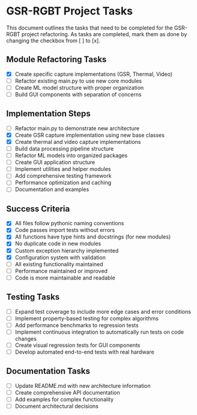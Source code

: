# GSR-RGBT Project Tasks

This document outlines the tasks that need to be completed for the GSR-RGBT project refactoring. As tasks are completed, mark them as done by changing the checkbox from [ ] to [x].

## Module Refactoring Tasks

- [x] Create specific capture implementations (GSR, Thermal, Video)
- [ ] Refactor existing main.py to use new core modules
- [ ] Create ML model structure with proper organization
- [ ] Build GUI components with separation of concerns

## Implementation Steps

- [ ] Refactor main.py to demonstrate new architecture
- [x] Create GSR capture implementation using new base classes
- [x] Create thermal and video capture implementations
- [ ] Build data processing pipeline structure
- [ ] Refactor ML models into organized packages
- [ ] Create GUI application structure
- [ ] Implement utilities and helper modules
- [ ] Add comprehensive testing framework
- [ ] Performance optimization and caching
- [ ] Documentation and examples

## Success Criteria

- [x] All files follow pythonic naming conventions
- [x] Code passes import tests without errors
- [x] All functions have type hints and docstrings (for new modules)
- [x] No duplicate code in new modules
- [x] Custom exception hierarchy implemented
- [x] Configuration system with validation
- [ ] All existing functionality maintained
- [ ] Performance maintained or improved
- [ ] Code is more maintainable and readable

## Testing Tasks

- [ ] Expand test coverage to include more edge cases and error conditions
- [ ] Implement property-based testing for complex algorithms
- [ ] Add performance benchmarks to regression tests
- [ ] Implement continuous integration to automatically run tests on code changes
- [ ] Create visual regression tests for GUI components
- [ ] Develop automated end-to-end tests with real hardware

## Documentation Tasks

- [ ] Update README.md with new architecture information
- [ ] Create comprehensive API documentation
- [ ] Add examples for complex functionality
- [ ] Document architectural decisions
